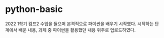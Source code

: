 # python-basic

2022 1학기 컴프2 수업을 들으며 본격적으로 파이썬을 배우기 시작했다. 
시작하는 단계에서 배운 내용,
과제 중 파이썬을 활용했던 내용 위주로 업로드하였다.


